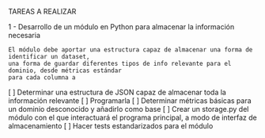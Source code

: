 TAREAS A REALIZAR

1 - Desarrollo de un módulo en Python para almacenar la información necesaria

    El módulo debe aportar una estructura capaz de almacenar una forma de identificar un dataset,
    una forma de guardar diferentes tipos de info relevante para el dominio, desde métricas estándar
    para cada columna a 
    
[ ] Determinar una estructura de JSON capaz de almacenar toda la información relevante
[ ] Programarla
[ ] Determinar métricas básicas para un dominio desconocido y añadirlo como base
[ ] Crear un storage.py del módulo con el que interactuará el programa principal, a modo de interfaz de almacenamiento
[ ] Hacer tests estandarizados para el módulo
